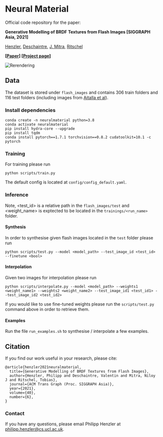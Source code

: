 # Neural Material

Official code repository for the paper:

**Generative Modelling of BRDF Textures from Flash Images [SIGGRAPH Asia, 2021]**

[Henzler](https://henzler.github.io), [Deschaintre](https://valentin.deschaintre.fr/), [J. Mitra](http://www0.cs.ucl.ac.uk/staff/n.mitra/), [Ritschel](http://www.homepages.ucl.ac.uk/~ucactri/)

**[[Paper](https://arxiv.org/pdf/2102.11861.pdf)] [[Project page](https://henzler.github.io/publication/neuralmaterial/)]**


![Rerendering](images/animation.gif)

## Data

The dataset is stored under `flash_images` and contains 306 train folders and 116 test folders (including images from [Aitalla et al](https://mediatech.aalto.fi/publications/graphics/TwoShotSVBRDF/)).

### Install dependencies

```
conda create -n neuralmaterial python=3.8
conda activate neuralmaterial
pip install hydra-core --upgrade
pip install tqdm
conda install pytorch==1.7.1 torchvision==0.8.2 cudatoolkit=10.1 -c pytorch
```

### Training

For training please run
```
python scripts/train.py
```

The default config is located at `config/config_default.yaml`.

### Inference


Note, <test_id> is a relative path in the `flash_images/test` and <weight_name> is exptected to be located in the `trainings/<run_name>` folder.

#### Synthesis

In order to synthesise given flash images located in the `test` folder please run
```
python scripts/test.py --model <model_path> --test_image_id <test_id> --finetune <bool>
```

#### Interpolation

Given two images for interpolation please run

```
python scripts/interpolate.py --model <model_path> --weights1 <weight_name1> --weights2 <weight_name2> --test_image_id1 <test_id1> --test_image_id2 <test_id2>
```

If you would like to use fine-tuned weights please run the `scripts/test.py` command above in order to retrieve them.

#### Examples

Run the file `run_examples.sh` to synthesise / interpolate a few examples.

## Citation

If you find our work useful in your research, please cite:

```
@article{henzler2021neuralmaterial,
  title={Generative Modelling of BRDF Textures from Flash Images},
  author={Henzler, Philipp and Deschaintre, Valentin and Mitra, Niloy J and Ritschel, Tobias},
  journal={ACM Trans Graph (Proc. SIGGRAPH Asia)},
  year={2021},
  volume={40},
  number={6},
}
```

### Contact
If you have any questions, please email Philipp Henzler at philipp.henzler@cs.ucl.ac.uk.